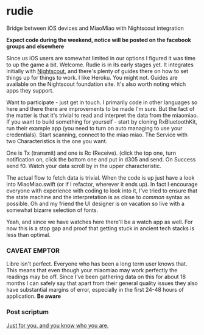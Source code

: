 
# rudie
Bridge between iOS devices and MiaoMiao with Nightscout integration

**Expect code during the weekend, notice will be posted on the facebook groups and elsewhere**

Since us iOS users are somewhat limited in our options I figured it was time to up the game a bit. Welcome. Rudie is in its early stages yet. It integrates initially with [Nightscout](http://www.nightscout.info/wiki/welcome/nightscout-for-ios-optional),  and there's plenty of guides there on how to set things up for things to work.  I like Heroku. You might not. Guides are available on the Nightscout foundation site. It's also worth noting which apps they support. 

Want to participate - just get in touch. I primarily code in other languages so here and there there are improvements to be made I'm sure. But the fact of the matter is that it's trivial to read and interpret the data from the miaomiao. If you want to build something for yourself - start by cloning RxBluetoothKit, run their example app (you need to turn on auto managing to use your credentials). Start scanning, connect to the miao miao. The Service with two Characteristics is the one you want. 

One is Tx (transmit) and one is Rc (Receive).
(click the top one, turn notification on, click the bottom one and put in d305 and send. On Success send f0. Watch your data scroll by in the upper characteristic.

The actual flow to fetch data is trivial. When the code is up just have a look into MiaoMiao.swift (or if I refactor, wherever it ends up). In fact I encourage everyone with experience with coding to look into it, I've tried to ensure that the state machine and the interpretation is as close to *common* syntax as possible.
Oh and my friend the UI designer is on vacation so live with a somewhat bizarre selection of fonts. 

Yeah, and since we have watches here there'll be a watch app as well. For now this is a stop gap and proof that getting stuck in ancient tech stacks is less than optimal.

### CAVEAT EMPTOR
Libre isn't perfect. Everyone who has been a long term user knows that. This means that even though your miaomiao may work perfectly the readings may be off. Since I've been gathering data on this for about 18 months I can safely say that apart from their general quality issues they also have substantial margins of error, especially in the first 24-48 hours of application. **Be aware**

### Post scriptum
[Just for you, and you know who you are.](https://www.youtube.com/watch?v=sVzvRsl4rEM)
